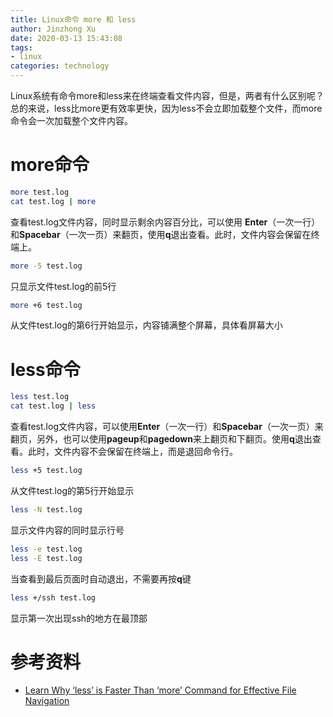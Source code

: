 ```yaml
---
title: Linux命令 more 和 less
author: Jinzhong Xu
date: 2020-03-13 15:43:08
tags:
- linux
categories: technology
---
```


Linux系统有命令more和less来在终端查看文件内容，但是，两者有什么区别呢？总的来说，less比more更有效率更快，因为less不会立即加载整个文件，而more命令会一次加载整个文件内容。

<!--more-->

# more命令

```bash
more test.log
cat test.log | more
```

查看test.log文件内容，同时显示剩余内容百分比，可以使用 **Enter**（一次一行）和**Spacebar**（一次一页）来翻页，使用**q**退出查看。此时，文件内容会保留在终端上。

```bash
more -5 test.log
```

只显示文件test.log的前5行

```bash
more +6 test.log
```

从文件test.log的第6行开始显示，内容铺满整个屏幕，具体看屏幕大小

# less命令

```bash
less test.log
cat test.log | less
```

查看test.log文件内容，可以使用**Enter**（一次一行）和**Spacebar**（一次一页）来翻页，另外，也可以使用**pageup**和**pagedown**来上翻页和下翻页。使用**q**退出查看。此时，文件内容不会保留在终端上，而是退回命令行。

```bash
less +5 test.log
```

从文件test.log的第5行开始显示

```bash
less -N test.log
```

显示文件内容的同时显示行号

```bash
less -e test.log
less -E test.log
```

当查看到最后页面时自动退出，不需要再按**q**键

```bash
less +/ssh test.log
```

显示第一次出现ssh的地方在最顶部

# 参考资料

- [Learn Why ‘less’ is Faster Than ‘more’ Command for Effective File Navigation](https://www.tecmint.com/linux-more-command-and-less-command-examples/)